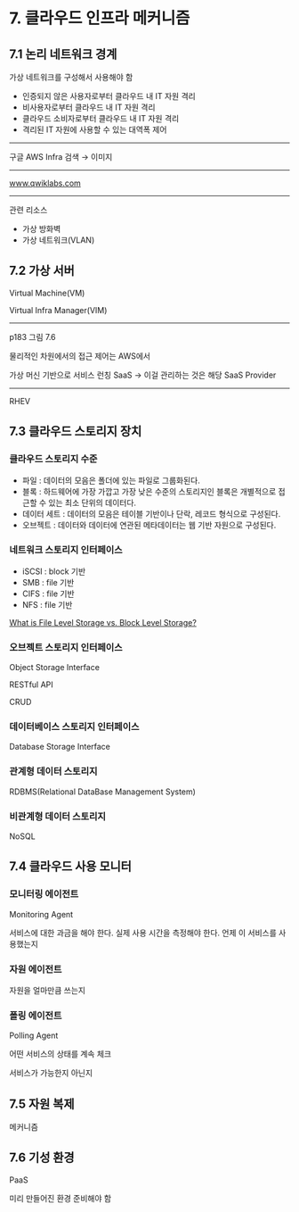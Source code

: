 # 7. 클라우드 인프라 메커니즘

## 7.1 논리 네트워크 경계

가상 네트워크를 구성해서 사용해야 함

- 인증되지 않은 사용자로부터 클라우드 내 IT 자원 격리
- 비사용자로부터 클라우드 내 IT 자원 격리
- 클라우드 소비자로부터 클라우드 내 IT 자원 격리
- 격리된 IT 자원에 사용할 수 있는 대역폭 제어

---

구글 AWS Infra 검색 → 이미지

---

www.qwiklabs.com

---

관련 리소스

- 가상 방화벽
- 가상 네트워크(VLAN)

## 7.2 가상 서버

Virtual Machine(VM)

Virtual Infra Manager(VIM)

---

p183 그림 7.6

물리적인 차원에서의 접근 제어는 AWS에서

가상 머신 기반으로 서비스 런칭 SaaS → 이걸 관리하는 것은 해당 SaaS Provider

---

RHEV

## 7.3 클라우드 스토리지 장치

### 클라우드 스토리지 수준

- 파일 : 데이터의 모음은 폴더에 있는 파일로 그룹화된다.
- 블록 : 하드웨어에 가장 가깝고 가장 낮은 수준의 스토리지인 블록은 개별적으로 접근할 수 있는 최소 단위의 데이터다.
- 데이터 세트 : 데이터의 모음은 테이블 기반이나 단락, 레코드 형식으로 구성된다.
- 오브젝트 : 데이터와 데이터에 연관된 메타데이터는 웹 기반 자원으로 구성된다.

### 네트워크 스토리지 인터페이스

- iSCSI : block 기반
- SMB : file 기반
- CIFS : file 기반
- NFS : file 기반

[What is File Level Storage vs. Block Level Storage?](https://stonefly.com/resources/what-is-file-level-storage-vs-block-level-storage)

### 오브젝트 스토리지 인터페이스

Object Storage Interface

RESTful API

CRUD

### 데이터베이스 스토리지 인터페이스

Database Storage Interface

### 관계형 데이터 스토리지

RDBMS(Relational DataBase Management System)

### 비관계형 데이터 스토리지

NoSQL

## 7.4 클라우드 사용 모니터

### 모니터링 에이전트

Monitoring Agent

서비스에 대한 과금을 해야 한다. 실제 사용 시간을 측정해야 한다. 언제 이 서비스를 사용했는지

### 자원 에이전트

자원을 얼마만큼 쓰는지

### 폴링 에이전트

Polling Agent

어떤 서비스의 상태를 계속 체크

서비스가 가능한지 아닌지

## 7.5 자원 복제

메커니즘

## 7.6 기성 환경

PaaS

미리 만들어진 환경 준비해야 함

